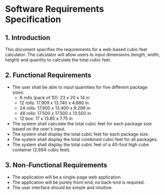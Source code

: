 # Software Requirements Specification

## 1. Introduction

This document specifies the requirements for a web-based cubic feet calculator. The calculator will allow users to input dimensions (length, width, height) and quantity to calculate the total cubic feet.

## 2. Functional Requirements

*   The user shall be able to input quantities for five different package sizes:
    *   6 rolls (pack of 10): 23 x 20 x 14 in
    *   12 rolls: 17.909 x 13.740 x 4.880 in
    *   24 rolls: 17.900 x 13.400 x 9.299 in
    *   48 rolls: 17.500 x 17.500 x 13.500 in
    *   12 box: 17 x 13.85 x 7.75 in
*   The system shall calculate the total cubic feet for each package size based on the user's input.
*   The system shall display the total cubic feet for each package size.
*   The system shall display the total combined cubic feet for all packages.
*   The system shall display the total cubic feet of a 40-foot high cube container (2,694 cubic feet).

## 3. Non-Functional Requirements

*   The application will be a single-page web application.
*   The application will be purely front-end; no back-end is required.
*   The user interface should be simple and intuitive.
